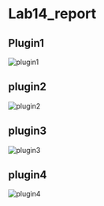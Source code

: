 # Lab14_report

## Plugin1
![plugin1](https://github.com/65030179179Pattarapon/COM-LAB-I-LabSheet-Week-14-65030179/assets/144198506/55e7d866-563d-4d24-bc86-22eb2bcf9d78)

## plugin2
![plugin2](https://github.com/65030179179Pattarapon/COM-LAB-I-LabSheet-Week-14-65030179/assets/144198506/356b1563-ebb0-4c95-977c-7c2263dfae61)

## plugin3
![plugin3](https://github.com/65030179179Pattarapon/COM-LAB-I-LabSheet-Week-14-65030179/assets/144198506/39001c1f-d959-4ddb-abcf-4b6476b31650)

## plugin4
![plugin4](https://github.com/65030179179Pattarapon/COM-LAB-I-LabSheet-Week-14-65030179/assets/144198506/6382ec3f-d6d7-4264-849d-b3f4a889ac77)
